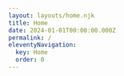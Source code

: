 ```yaml
---
layout: layouts/home.njk
title: Home
date: 2024-01-01T00:00:00.000Z
permalink: /
eleventyNavigation:
  key: Home
  order: 0
---
```

